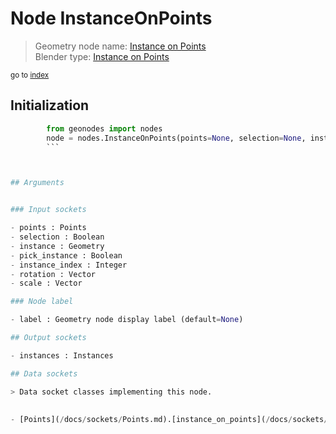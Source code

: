 
# Node InstanceOnPoints

> Geometry node name: [Instance on Points](https://docs.blender.org/manual/en/latest/modeling/geometry_nodes/instances/instance_on_points.html)<br>
  Blender type: [Instance on Points](https://docs.blender.org/api/current/bpy.types.GeometryNodeInstanceOnPoints.html)
  
<sub>go to [index](/docs/index.md)</sub>

## Initialization

```python
        from geonodes import nodes
        node = nodes.InstanceOnPoints(points=None, selection=None, instance=None, pick_instance=None, instance_index=None, rotation=None, scale=None, label=None)
        ```



## Arguments


### Input sockets

- points : Points
- selection : Boolean
- instance : Geometry
- pick_instance : Boolean
- instance_index : Integer
- rotation : Vector
- scale : Vector

### Node label

- label : Geometry node display label (default=None)

## Output sockets

- instances : Instances

## Data sockets

> Data socket classes implementing this node.
  
  
- [Points](/docs/sockets/Points.md).[instance_on_points](/docs/sockets/Points.md#instance_on_points) : Method
  
